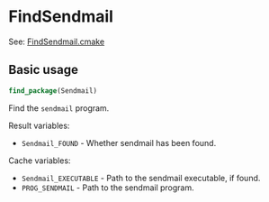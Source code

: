 # FindSendmail

See: [FindSendmail.cmake](https://github.com/petk/php-build-system/blob/master/cmake/cmake/modules/FindSendmail.cmake)

## Basic usage

```cmake
find_package(Sendmail)
```

Find the `sendmail` program.

Result variables:

* `Sendmail_FOUND` - Whether sendmail has been found.

Cache variables:

* `Sendmail_EXECUTABLE` - Path to the sendmail executable, if found.
* `PROG_SENDMAIL` - Path to the sendmail program.
